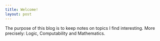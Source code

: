 ```yaml
---
title: Welcome!
layout: post
---
```


The purpose of this blog is to keep notes on topics I find interesting. More precisely: Logic, Computability and Mathematics.
